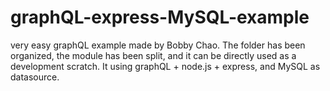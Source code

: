 # graphQL-express-MySQL-example
 very easy graphQL example made by Bobby Chao. The folder has been organized, the module has been split, and it can be directly used as a development scratch. It using graphQL + node.js + express, and MySQL as datasource.
